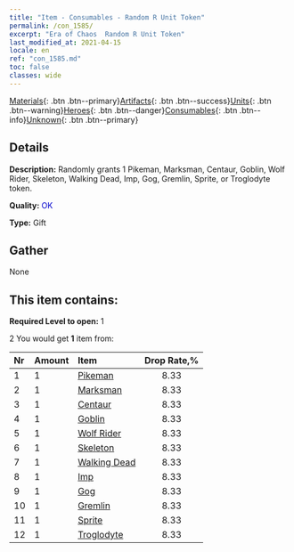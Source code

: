```yaml
---
title: "Item - Consumables - Random R Unit Token"
permalink: /con_1585/
excerpt: "Era of Chaos  Random R Unit Token"
last_modified_at: 2021-04-15
locale: en
ref: "con_1585.md"
toc: false
classes: wide
---
```

 [Materials](/Items/){: .btn .btn--primary}[Artifacts](/Items/Artifacts/){: .btn .btn--success}[Units](/Items/Units/){: .btn .btn--warning}[Heroes](/Items/Heroes/){: .btn .btn--danger}[Consumables](/Items/Consumables/){: .btn .btn--info}[Unknown](/Items/Unknown/){: .btn .btn--primary}

## Details
 **Description:** Randomly grants 1 Pikeman, Marksman, Centaur, Goblin, Wolf Rider, Skeleton, Walking Dead, Imp, Gog, Gremlin, Sprite, or Troglodyte token.

 **Quality:** <span style="color: #0000CD">OK</span>

 **Type:** Gift

## Gather

  None

## This item contains:

 **Required Level to open:** 1

 2 You would get **1** item  from:

  | Nr | Amount |     Item    | Drop Rate,% |
  |:---|:-------|:------------|:---------:|
  | 1 | 1 | [Pikeman](/Items/unt_190/) | 8.33 | 
  | 2 | 1 | [Marksman](/Items/unt_191/) | 8.33 | 
  | 3 | 1 | [Centaur](/Items/unt_199/) | 8.33 | 
  | 4 | 1 | [Goblin](/Items/unt_217/) | 8.33 | 
  | 5 | 1 | [Wolf Rider](/Items/unt_218/) | 8.33 | 
  | 6 | 1 | [Skeleton](/Items/unt_208/) | 8.33 | 
  | 7 | 1 | [Walking Dead](/Items/unt_209/) | 8.33 | 
  | 8 | 1 | [Imp](/Items/unt_226/) | 8.33 | 
  | 9 | 1 | [Gog](/Items/unt_227/) | 8.33 | 
  | 10 | 1 | [Gremlin](/Items/unt_235/) | 8.33 | 
  | 11 | 1 | [Sprite](/Items/unt_262/) | 8.33 | 
  | 12 | 1 | [Troglodyte](/Items/unt_244/) | 8.33 | 
